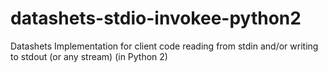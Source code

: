 # datashets-stdio-invokee-python2
Datashets Implementation for client code reading from stdin and/or writing to stdout (or any stream)  (in Python 2)
